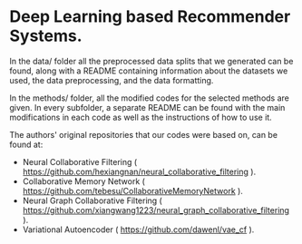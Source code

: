 # Deep Learning based Recommender Systems.

In the data/ folder all the preprocessed data splits that we generated can be found, along with a README containing information about the datasets we used, the data preprocessing, and the data formatting.

In the methods/ folder, all the modified codes for the selected methods are given.
In every subfolder, a separate README can be found with the main modifications in each code as well as the instructions of how to use it.

The authors' original repositories that our codes were based on, can be found at:
- Neural Collaborative Filtering ( https://github.com/hexiangnan/neural_collaborative_filtering ).
- Collaborative Memory Network ( https://github.com/tebesu/CollaborativeMemoryNetwork ).
- Neural Graph Collaborative Filtering ( https://github.com/xiangwang1223/neural_graph_collaborative_filtering ).
- Variational Autoencoder ( https://github.com/dawenl/vae_cf ).
